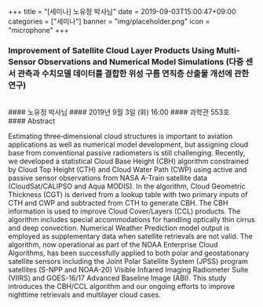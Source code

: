 +++
title = "[세미나] 노유정 박사님"
date = 2019-09-03T15:00:47+09:00
categories = ["세미나"]
banner = "img/placeholder.png"
icon = "microphone"
+++
### Improvement of Satellite Cloud Layer Products Using Multi-Sensor Observations and Numerical Model Simulations (다중 센서 관측과 수치모델 데이터를 결합한 위성 구름 연직층 산출물 개선에 관한 연구)
<br>
#### 노유정 박사님
#### 2019년 9월 3일 (화) 16:00
#### 과학관 553호
<br>
#### Abstract

Estimating three‐dimensional cloud structures is important to aviation applications as well as numerical model development, but assigning cloud base from conventional passive radiometers is still challenging. Recently, we developed a statistical Cloud Base Height (CBH) algorithm constrained by Cloud Top Height (CTH) and Cloud Water Path (CWP) using active and passive sensor observations from NASA A-Train satellite data (CloudSat/CALIPSO and Aqua MODIS). In the algorithm, Cloud Geometric Thickness (CGT) is derived from a lookup table with two primary inputs of CTH and CWP and subtracted from CTH to generate CBH. The CBH information is used to improve Cloud Cover/Layers (CCL) products. The algorithm includes special accommodations for handling optically thin cirrus and deep convection. Numerical Weather Prediction model output is employed as supplementary data when satellite retrievals are not valid. The algorithm, now operational as part of the NOAA Enterprise Cloud Algorithms, has been successfully applied to both polar and geostationary satellite sensors including the Joint Polar Satellite System (JPSS) program satellites (S-NPP and NOAA-20) Visible Infrared Imaging Radiometer Suite (VIIRS) and GOES-16/17 Advanced Baseline Image (ABI). This study introduces the CBH/CCL algorithm and our ongoing efforts to improve nighttime retrievals and multilayer cloud cases.
